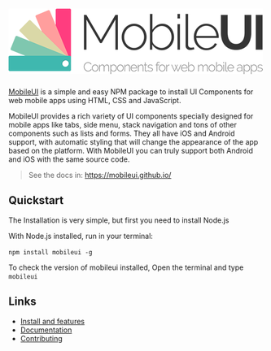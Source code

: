 ![MobileUI](logo_m.png)
======

[MobileUI](https://mobileui.github.io) is a simple and easy NPM package to install UI Components for web mobile apps using HTML, CSS and JavaScript.

MobileUI provides a rich variety of UI components specially designed for mobile apps like tabs, side menu, stack navigation and tons of other components such as lists and forms. They all have iOS and Android support, with automatic styling that will change the appearance of the app based on the platform. With MobileUI you can truly support both Android and iOS with the same source code.

> See the docs in: https://mobileui.github.io/

Quickstart
----------

The Installation is very simple, but first you need to install Node.js

With Node.js installed, run in your terminal:

`npm install mobileui -g`
 
 To check the version of mobileui installed, Open the terminal and type  `mobileui`
 

Links
---------------

- [Install and features](https://mobileui.github.io/#getting-started)
- [Documentation](https://mobileui.github.io)
- [Contributing](https://github.com/MobileUI/components/blob/master/CONTRIBUTE.md)
